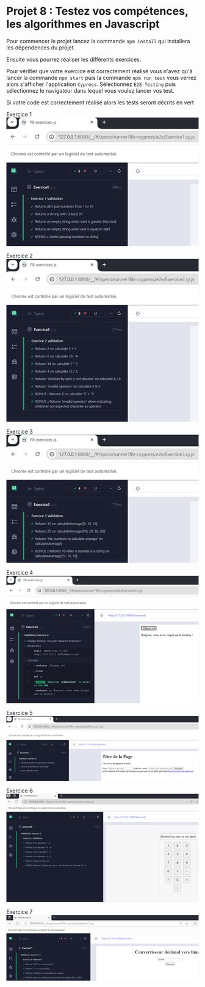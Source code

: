 # Projet 8 : Testez vos compétences, les algorithmes en Javascript

Pour commencer le projet lancez la commande `npm install` qui installera les dépendences du projet.

Ensuite vous pourrez réaliser les différents exercices.

Pour vérifier que votre exercice est correctement réalisé vous n'avez qu'à lancer la commande `npm start` puis la commande `npm run test` vous verrez alors s'afficher l'application `Cypress`. Sélectionnez `E2E Testing` puis sélectionnez le navigateur dans lequel vous voulez lancer vos test.

Si votre code est correctement réalisé alors les tests seront décrits en vert

Exercice 1
<img src="./img/Image1.png" alt="Exercice1">  

Exercice 2
<img src="./img/Image2.png" alt="Exercice2">

Exercice 3
<img src="./img/Image3.png" alt="Exercice3">  

Exercice 4
<img src="./img/Image4.png" alt="Exercice4">

Exercice 5
<img src="./img/Image5.png" alt="Exercice5">  

Exercice 6
<img src="./img/Image6.png" alt="Exercice6">

Exercice 7
<img src="./img/Image7.png" alt="Exercice7">  
